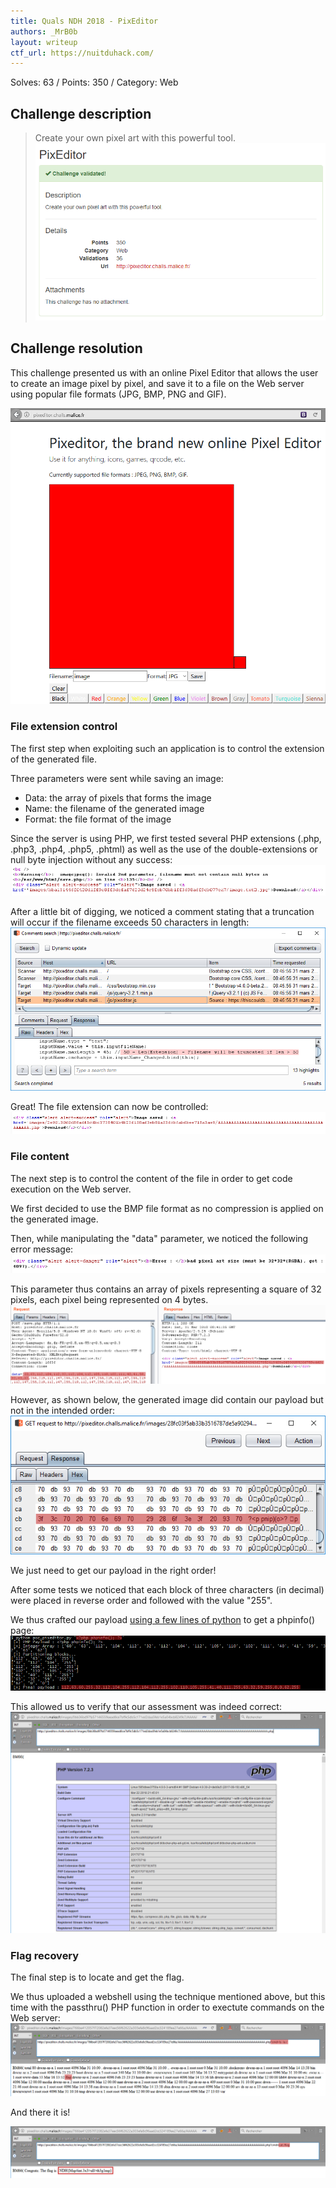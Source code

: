 ```yaml
---
title: Quals NDH 2018 - PixEditor
authors: _MrB0b
layout: writeup
ctf_url: https://nuitduhack.com/
---
```

Solves: 63 / Points: 350 / Category: Web

## Challenge description
> Create your own pixel art with this powerful tool.
![Challenge description](/assets/ndh18-pixeditor-challenge_description.png)

## Challenge resolution
This challenge presented us with an online Pixel Editor that allows the user to create an image pixel by pixel, and save it to a file on the Web server using popular file formats (JPG, BMP, PNG and GIF).

![PixEditor interface](/assets/ndh18-pixeditor-pixeditor_interface.png)

### File extension control
The first step when exploiting such an application is to control the extension of the generated file.

Three parameters were sent while saving an image:
* Data: the array of pixels that forms the image
* Name: the filename of the generated image
* Format: the file format of the image

Since the server is using PHP, we first tested several PHP extensions (.php, .php3, .php4, .php5, .phtml) as well as the use of the double-extensions or null byte injection without any success:
![null byte error](/assets/ndh18-pixeditor-nullbyte_error.png)

After a little bit of digging, we noticed a comment stating that a truncation will occur if the filename exceeds 50 characters in length:
![Comments search](/assets/ndh18-pixeditor-comments_search.png)

Great! The file extension can now be controlled:
![File extension control](/assets/ndh18-pixeditor-file_extension_control.png)

### File content
The next step is to control the content of the file in order to get code execution on the Web server.

We first decided to use the BMP file format as no compression is applied on the generated image.

Then, while manipulating the "data" parameter, we noticed the following error message:
![Data array error](/assets/ndh18-pixeditor-data_array_error.png)

This parameter thus contains an array of pixels representing a square of 32 pixels, each pixel being represented on 4 bytes.
![Phpinfo](/assets/ndh18-pixeditor-first_tests.png)

However, as shown below, the generated image did contain our payload but not in the intended order:
![Phpinfo](/assets/ndh18-pixeditor-incorrect_sequence.png)

We just need to get our payload in the right order!

After some tests we noticed that each block of three characters (in decimal) were placed in reverse order and followed with the value "255".

We thus crafted our payload [using a few lines of python](https://github.com/Tipi-Hack/ctf-tools/blob/master/web/quals-NDH-18-pixeditor_array.py) to get a phpinfo() page:
![Phpinfo](/assets/ndh18-pixeditor-final_php_payload.png)

This allowed us to verify that our assessment was indeed correct:
![Phpinfo](/assets/ndh18-pixeditor-phpinfo.png)

### Flag recovery
The final step is to locate and get the flag.

We thus uploaded a webshell using the technique mentioned above, but this time with the passthru() PHP function in order to exectute commands on the Web server:
![Command execution](/assets/ndh18-pixeditor-command_execution.png)

And there it is!

![Flag](/assets/ndh18-pixeditor-flag.png)
